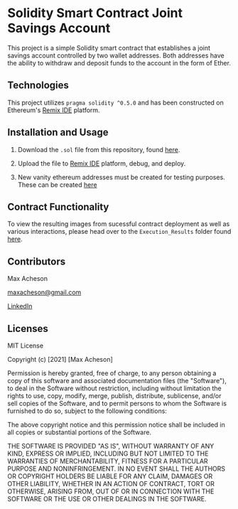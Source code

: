 # Solidity Smart Contract Joint Savings Account

This project is a simple Solidity smart contract that establishes a joint savings account controlled by two wallet addresses. Both addresses have the ability to withdraw and deposit funds to the account in the form of Ether. 

## Technologies

This project utilizes `pragma solidity ^0.5.0` and has been constructed on Ethereum's [Remix IDE](https://remix.ethereum.org/) platform.

## Installation and Usage

1. Download the `.sol` file from this repository, found [here](https://github.com/MaxAcheson/module_20_challenge/blob/main/joint_savings.sol).

2. Upload the file to [Remix IDE](https://remix.ethereum.org/) platform, debug, and deploy.

3. New vanity ethereum addresses must be created for testing purposes. These can be created [here](https://vanity-eth.tk/)

## Contract Functionality

To view the resulting images from sucessful contract deployment as well as various interactions, please head over to the `Execution_Results` folder found [here](https://github.com/MaxAcheson/module_20_challenge/tree/main/Execution_Results).

## Contributors

Max Acheson

maxacheson@gmail.com

[LinkedIn](https://www.linkedin.com/in/max-acheson-75093a19a/)

## Licenses

MIT License

Copyright (c) [2021] [Max Acheson]

Permission is hereby granted, free of charge, to any person obtaining a copy of this software and associated documentation files (the "Software"), to deal in the Software without restriction, including without limitation the rights to use, copy, modify, merge, publish, distribute, sublicense, and/or sell copies of the Software, and to permit persons to whom the Software is furnished to do so, subject to the following conditions:

The above copyright notice and this permission notice shall be included in all copies or substantial portions of the Software.

THE SOFTWARE IS PROVIDED "AS IS", WITHOUT WARRANTY OF ANY KIND, EXPRESS OR IMPLIED, INCLUDING BUT NOT LIMITED TO THE WARRANTIES OF MERCHANTABILITY, FITNESS FOR A PARTICULAR PURPOSE AND NONINFRINGEMENT. IN NO EVENT SHALL THE AUTHORS OR COPYRIGHT HOLDERS BE LIABLE FOR ANY CLAIM, DAMAGES OR OTHER LIABILITY, WHETHER IN AN ACTION OF CONTRACT, TORT OR OTHERWISE, ARISING FROM, OUT OF OR IN CONNECTION WITH THE SOFTWARE OR THE USE OR OTHER DEALINGS IN THE SOFTWARE.


